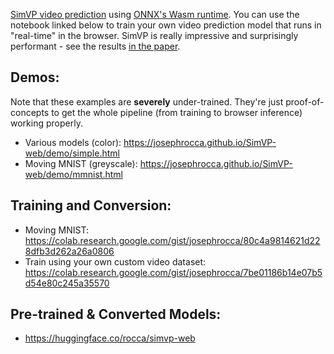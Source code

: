 [SimVP video prediction](https://github.com/chengtan9907/SimVPv2) using [ONNX's Wasm runtime](https://github.com/microsoft/onnxruntime/tree/main/js/web). You can use the notebook linked below to train your own video prediction model that runs in "real-time" in the browser. SimVP is really impressive and surprisingly performant - see the results [in the paper](https://arxiv.org/abs/2211.12509).

## Demos:

Note that these examples are **severely** under-trained. They're just proof-of-concepts to get the whole pipeline (from training to browser inference) working properly.

 * Various models (color): https://josephrocca.github.io/SimVP-web/demo/simple.html
 * Moving MNIST (greyscale): https://josephrocca.github.io/SimVP-web/demo/mmnist.html

## Training and Conversion:

* Moving MNIST: https://colab.research.google.com/gist/josephrocca/80c4a9814621d228dfb3d262a26a0806
* Train using your own custom video dataset: https://colab.research.google.com/gist/josephrocca/7be01186b14e07b5d54e80c245a35570

## Pre-trained & Converted Models:

* https://huggingface.co/rocca/simvp-web
